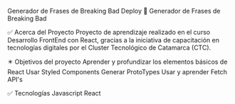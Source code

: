 Generador de Frases de Breaking Bad
Deploy 🔶
Generador de Frases de Breaking Bad

✅ Acerca del Proyecto
Proyecto de aprendizaje realizado en el curso Desarrollo FrontEnd con React, gracias a la iniciativa de capacitación en tecnologías digitales por el Cluster Tecnológico de Catamarca (CTC).


✴️ Objetivos del proyecto
Aprender y profundizar los elementos básicos de React
Usar Styled Components
Generar ProtoTypes
Usar y aprender Fetch API's

✅ Tecnologías
Javascript
React
